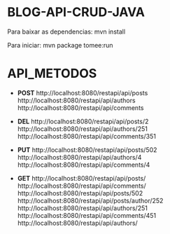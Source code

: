 # BLOG-API-CRUD-JAVA

 Para baixar as dependencias: mvn install

 Para iniciar: mvn package tomee:run

 # API_METODOS

 * **POST**
 http://localhost:8080/restapi/api/posts
 http://localhost:8080/restapi/api/authors
 http://localhost:8080/restapi/api/comments

 * **DEL**
 http://localhost:8080/restapi/api/posts/2
 http://localhost:8080/restapi/api/authors/251
 http://localhost:8080/restapi/api/comments/351

 * **PUT**
 http://localhost:8080/restapi/api/posts/502
 http://localhost:8080/restapi/api/authors/4
 http://localhost:8080/restapi/api/comments/4

 * **GET**
 http://localhost:8080/restapi/api/posts/
 http://localhost:8080/restapi/api/comments/
 http://localhost:8080/restapi/api/posts/502
 http://localhost:8080/restapi/api/posts/author/252
 http://localhost:8080/restapi/api/authors/251
 http://localhost:8080/restapi/api/comments/451
 http://localhost:8080/restapi/api/authors/